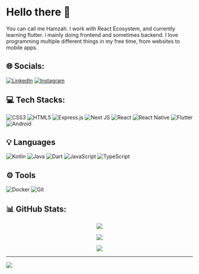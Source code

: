 # Hello there 👋
You can call me Hamzah. I work with React Ecosystem, and currently learning flutter. i mainly doing frontend and sometimes backend. I love programming multiple different things in my free time, from websites to mobile apps. 


## 🌐 Socials:
[![LinkedIn](https://img.shields.io/badge/LinkedIn-0077B5?style=flat-square&logo=linkedin&logoColor=white)](https://linkedin.com/in/hamzah-raihan-ikhsanul-fikri-786b101a1/) [![Instagram](https://img.shields.io/badge/Instagram-E4405F?style=flat-square&logo=instagram&logoColor=white)](https://www.instagram.com/hamzah_raihan/) 

## 💻 Tech Stacks:
![CSS3](https://img.shields.io/badge/css3-%231572B6.svg?style=flat-square&logo=css3&logoColor=white) ![HTML5](https://img.shields.io/badge/html5-%23E34F26.svg?style=flat-square&logo=html5&logoColor=white)   ![Express.js](https://img.shields.io/badge/express.js-%23404d59.svg?style=flat-square&logo=express&logoColor=%2361DAFB) ![Next JS](https://img.shields.io/badge/Next-black?style=flat-square&logo=next.js&logoColor=white) ![React](https://img.shields.io/badge/react-%2320232a.svg?style=flat-square&logo=react&logoColor=%2361DAFB) ![React Native](https://img.shields.io/badge/reactnative-%2320232a.svg?style=flat-square&logo=react&logoColor=%2361DAFB)  ![Flutter](https://img.shields.io/badge/flutter-042B59.svg?style=flat-square&logo=flutter&logoColor=white) ![Android](https://img.shields.io/badge/jetpackcompose-30994c.svg?style=flat-square&logo=android&logoColor=white) 

## 💡 Languages
![Kotlin](https://img.shields.io/badge/Kotlin-7e52ff?style=flat-squaree&logo=kotlin&logoColor=white) ![Java](https://img.shields.io/badge/Java-ED8B00?style=flat-squaree&logo=openjdk&logoColor=white) ![Dart](https://img.shields.io/badge/dart-0175C2.svg?style=flat-square&logo=dart&logoColor=white) ![JavaScript](https://img.shields.io/badge/javascript-%23323330.svg?style=flat-square&logo=javascript&logoColor=%23F7DF1E) ![TypeScript](https://img.shields.io/badge/typescript-%23007ACC.svg?style=flat-square&logo=typescript&logoColor=white)

## ⚙️ Tools
![Docker](https://img.shields.io/badge/docker-1e63ee.svg?style=flat-square&logo=docker&logoColor=white) ![Git](https://img.shields.io/badge/git-f8472c.svg?style=flat-square&logo=git&logoColor=white)

## 📊 GitHub Stats:
<div align="center">

![](https://github-readme-stats.vercel.app/api?username=hamzahraihan&theme=nightowl&hide_border=true&include_all_commits=true&count_private=true)<br/>

[![](https://streak-stats.demolab.com?user=hamzahraihan&theme=nightowl&hide_border=true)](https://git.io/streak-stats)

![](https://github-readme-stats.vercel.app/api/top-langs/?username=hamzahraihan&theme=nightowl&hide_border=true&include_all_commits=true&layout=compact)

</div>
 

---
[![](https://visitcount.itsvg.in/api?id=hamzahraihan&icon=0&color=9)](https://visitcount.itsvg.in)

<!-- Proudly created with GPRM ( https://gprm.itsvg.in ) -->
